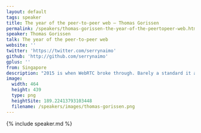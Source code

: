 ```yaml
---
layout: default
tags: speaker
title: The year of the peer-to-peer web – Thomas Gorissen
permalink: /speakers/thomas-gorissen-the-year-of-the-peertopeer-web.html
speaker: Thomas Gorissen
talk: The year of the peer-to-peer web
website: ''
twitter: 'https://twitter.com/serrynaimo'
github: 'http://github.com/serrynaimo'
gplus: ''
from: Singapore
description: "2015 is when WebRTC broke through. Barely a standard it already has its own conferences, yet is mostly known for it's ability to do video calling. It is time the web developer community becomes aware of all the powers of WebRTC and a browser-to-browser web that can be faster, more resilient and safer. This talk wants to open minds, through the power of code and demos, showing incredibly useful, fun and even ridiculous use-cases (from WebTorrent to Karaoke to Selfies) cut through the complexity of WebRTC and inspire what could become the democratisation of the web."
image:
  width: 464
  height: 439
  type: png
  heightSite: 189.22413793103448
  filename: /speakers/images/thomas-gorissen.png
---
```


{% include speaker.md %}
